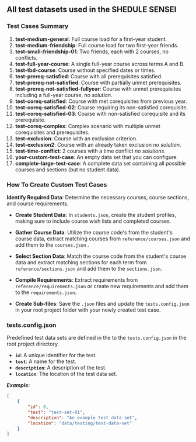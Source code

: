 ## All test datasets used in the SHEDULE SENSEI

### Test Cases Summary

1. **test-medium-general**: Full course load for a first-year student.
2. **test-medium-friendship**: Full course load for two first-year friends.
3. **test-small-friendship-01**: Two friends, each with 2 courses, no conflicts.
4. **test-full-year-course**: A single full-year course across terms A and B.
5. **test-tbd-course**: Course without specified dates or times.
6. **test-prereq-satisfied**: Course with all prerequisites satisfied.
7. **test-prereq-not-satisfied**: Course with partially unmet prerequisites.
8. **test-prereq-not-satisfied-fullyear**: Course with unmet prerequisites including a full-year course, *no solution*.
9. **test-coreq-satisfied**: Course with met corequisites from previous year.
10. **test-coreq-satisfied-02**: Course requiring its non-satisfied corequisite.
11. **test-coreq-satisfied-03**: Course with non-satisfied corequisite and its prerequisite.
12. **test-coreq-complex**: Complex scenario with multiple unmet corequisites and prerequisites.
13. **test-exclusion**: Course with an exclusion criterion.
14. **test-exclusion2**: Course with an already taken exclusion *no solution*.
15. **test-time-conflict**: 2 courses with a time conflict *no solutions*.
16. **your-custom-test-case**: An empty data set that you can configure.
17. **complete-large-test-case**: A complete data set containing all possible courses and sections (but no student data).


### How To Create Custom Test Cases
 **Identify Required Data**: 
  Determine the necessary courses, course sections, and course requirements.

- **Create Student Data**: 
  In `students.json`, create the student profiles, making sure to include course wish lists and completed courses.

- **Gather Course Data**: 
  Utilize the course code's from the student's course data, extract matching courses from `reference/courses.json` and add them to the `courses.json` .

- **Select Section Data**: 
  Match the course code from the student's course data and extract matching sections for each term from `reference/sections.json` and add them to the `sections.json`.

- **Compile Requirements**: 
  Extract requirements from `reference/requirements.json` or create new requirements and add them to the  `requirements.json`.

- **Create Sub-files**: 
  Save the `.json` files and update the `tests.config.json` in your root project folder with your newly created test case.

### tests.config.json

Predefined test data sets are defined in the to the `tests.config.json` in the root project directory.

- **`id`**: A unique identifier for the test.
- **`test`**: A name for the test.
- **`description`**: A description of the test.
- **`location`**: The location of the test data set.

***Example:***
```json
[
    {   
        "id": 0,
        "test": "test-set-01",
        "description": "An example test data set",
        "location": "data/testing/test-data-set"
    }
]
```
